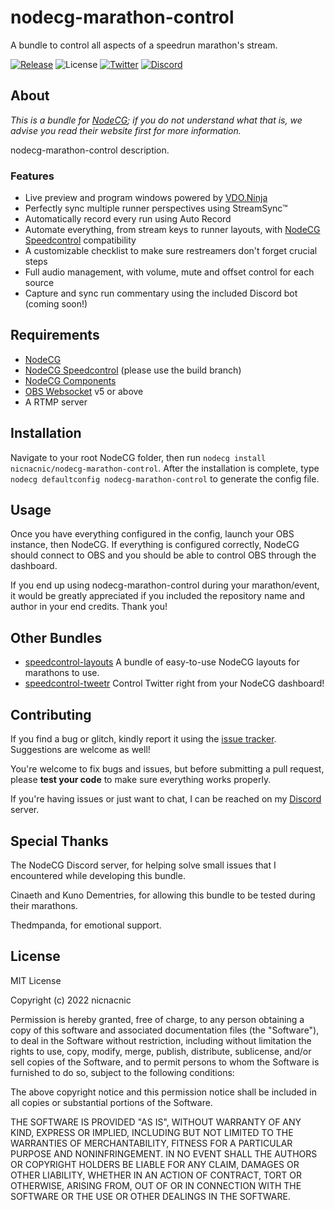 # nodecg-marathon-control
A bundle to control all aspects of a speedrun marathon's stream.

[![Release](https://img.shields.io/github/v/release/nicnacnic/nodecg-marathon-control?label=Release)](https://github.com/nicnacnic/nodecg-marathon-control/releases)
![License](https://img.shields.io/github/license/nicnacnic/nodecg-marathon-control?label=License)
[![Twitter](https://img.shields.io/twitter/follow/nicnacnic11?style=social)](https://twitter.com/nicnacnic11)
[![Discord](https://img.shields.io/badge/-Join%20the%20Discord!-brightgreen?label=&logo=discord&logoColor=ffffff&color=7389D8&labelColor=6A7EC2)](https://discord.gg/A34Qpfe)

## About
*This is a bundle for [NodeCG](https://github.com/nodecg/nodecg); if you do not understand what that is, we advise you read their website first for more information.*

nodecg-marathon-control description.

### Features
- Live preview and program windows powered by [VDO.Ninja](https://vdo.ninja)
- Perfectly sync multiple runner perspectives using StreamSync™
- Automatically record every run using Auto Record
- Automate everything, from stream keys to runner layouts, with [NodeCG Speedcontrol](https://github.com/speedcontrol/nodecg-speedcontrol) compatibility
- A customizable checklist to make sure restreamers don't forget crucial steps
- Full audio management, with volume, mute and offset control for each source
- Capture and sync run commentary using the included Discord bot (coming soon!)

## Requirements
- [NodeCG](https://github.com/nodecg/nodecg)
- [NodeCG Speedcontrol](https://github.com/speedcontrol/nodecg-speedcontrol) (please use the build branch)
- [NodeCG Components](https://github.com/nicnacnic/nodecg-components)
- [OBS Websocket]() v5 or above
- A RTMP server

## Installation
Navigate to your root NodeCG folder, then run `nodecg install nicnacnic/nodecg-marathon-control`. After the installation is complete, type `nodecg defaultconfig nodecg-marathon-control` to generate the config file.

## Usage
Once you have everything configured in the config, launch your OBS instance, then NodeCG. If everything is configured correctly, NodeCG should connect to OBS and you should be able to control OBS through the dashboard.

If you end up using nodecg-marathon-control during your marathon/event, it would be greatly appreciated if you included the repository name and author in your end credits. Thank you!

## Other Bundles
- [speedcontrol-layouts](https://github.com/nicnacnic/speedcontrol-layouts) A bundle of easy-to-use NodeCG layouts for marathons to use.
- [speedcontrol-tweetr](https://github.com/nicnacnic/speedcontrol-tweetr) Control Twitter right from your NodeCG dashboard!

## Contributing
If you find a bug or glitch, kindly report it using the [issue tracker](https://github.com/nicnacnic/nodecg-marathon-control/issues). Suggestions are welcome as well!

You're welcome to fix bugs and issues, but before submitting a pull request, please **test your code** to make sure everything works properly.

If you're having issues or just want to chat, I can be reached on my [Discord](https://discord.gg/A34Qpfe) server.

## Special Thanks
The NodeCG Discord server, for helping solve small issues that I encountered while developing this bundle.

Cinaeth and Kuno Dementries, for allowing this bundle to be tested during their marathons.

Thedmpanda, for emotional support.

## License
MIT  License

Copyright (c) 2022 nicnacnic

Permission is hereby granted, free of charge, to any person obtaining a copy
of this software and associated documentation files (the "Software"), to deal
in the Software without restriction, including without limitation the rights
to use, copy, modify, merge, publish, distribute, sublicense, and/or sell
copies of the Software, and to permit persons to whom the Software is
furnished to do so, subject to the following conditions:

The above copyright notice and this permission notice shall be included in all
copies or substantial portions of the Software.

THE SOFTWARE IS PROVIDED "AS IS", WITHOUT WARRANTY OF ANY KIND, EXPRESS OR
IMPLIED, INCLUDING BUT NOT LIMITED TO THE WARRANTIES OF MERCHANTABILITY,
FITNESS FOR A PARTICULAR PURPOSE AND NONINFRINGEMENT. IN NO EVENT SHALL THE
AUTHORS OR COPYRIGHT HOLDERS BE LIABLE FOR ANY CLAIM, DAMAGES OR OTHER
LIABILITY, WHETHER IN AN ACTION OF CONTRACT, TORT OR OTHERWISE, ARISING FROM,
OUT OF OR IN CONNECTION WITH THE SOFTWARE OR THE USE OR OTHER DEALINGS IN THE
SOFTWARE.
